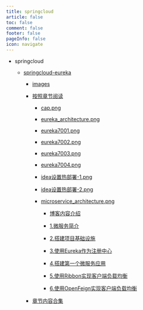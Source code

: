 ```yaml
---
title: springcloud
article: false
toc: false
comment: false
footer: false
pageInfo: false
icon: navigate
---
```


- springcloud

    - <a class="breadcrumb-link" href="springcloud-eureka">springcloud-eureka</a>

        - <a class="breadcrumb-link" href="springcloud-eureka/images">images</a>

        - <a class="breadcrumb-link" href="springcloud-eureka/shardings">按照章节阅读</a>


            - <a class="breadcrumb-link" href="springcloud-eureka/shardings/cap.png">cap.png</a>

            - <a class="breadcrumb-link" href="springcloud-eureka/shardings/eureka_architecture.png">eureka_architecture.png</a>

            - <a class="breadcrumb-link" href="springcloud-eureka/shardings/eureka7001.png">eureka7001.png</a>

            - <a class="breadcrumb-link" href="springcloud-eureka/shardings/eureka7002.png">eureka7002.png</a>

            - <a class="breadcrumb-link" href="springcloud-eureka/shardings/eureka7003.png">eureka7003.png</a>

            - <a class="breadcrumb-link" href="springcloud-eureka/shardings/eureka7004.png">eureka7004.png</a>

            - <a class="breadcrumb-link" href="springcloud-eureka/shardings/idea设置热部署-1.png">idea设置热部署-1.png</a>

            - <a class="breadcrumb-link" href="springcloud-eureka/shardings/idea设置热部署-2.png">idea设置热部署-2.png</a>

            - <a class="breadcrumb-link" href="springcloud-eureka/shardings/microservice_architecture.png">microservice_architecture.png</a>

                - <a class="breadcrumb-link" href="springcloud-eureka/shardings//springcloud-eureka-chapter-0.博客内容介绍.html">博客内容介绍</a>

                - <a class="breadcrumb-link" href="springcloud-eureka/shardings//springcloud-eureka-chapter-1.微服务简介.html">1.微服务简介</a>

                - <a class="breadcrumb-link" href="springcloud-eureka/shardings//springcloud-eureka-chapter-2.搭建项目基础设施.html">2.搭建项目基础设施</a>

                - <a class="breadcrumb-link" href="springcloud-eureka/shardings//springcloud-eureka-chapter-3.使用Eureka作为注册中心.html">3.使用Eureka作为注册中心</a>

                - <a class="breadcrumb-link" href="springcloud-eureka/shardings//springcloud-eureka-chapter-4.搭建第一个微服务应用.html">4.搭建第一个微服务应用</a>

                - <a class="breadcrumb-link" href="springcloud-eureka/shardings//springcloud-eureka-chapter-5.使用Ribbon实现客户端负载均衡.html">5.使用Ribbon实现客户端负载均衡</a>

                - <a class="breadcrumb-link" href="springcloud-eureka/shardings//springcloud-eureka-chapter-6.使用OpenFeign实现客户端负载均衡.html">6.使用OpenFeign实现客户端负载均衡</a>

        - <a class="breadcrumb-link" href="springcloud-eureka/springcloud-eureka.html#intro">章节内容合集</a>
